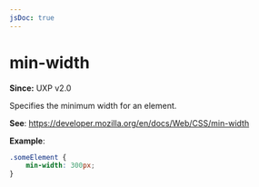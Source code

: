 ```yaml
---
jsDoc: true
---
```

# min-width

**Since:** UXP v2.0

Specifies the minimum width for an element.

**See**: https://developer.mozilla.org/en/docs/Web/CSS/min-width

**Example**:

```css
.someElement {
    min-width: 300px;
}
```
